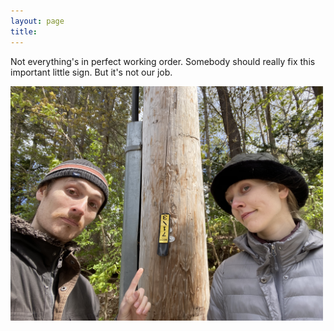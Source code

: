 ```yaml
---
layout: page
title: 
---
```


Not everything's in perfect working order. Somebody should really fix this important little sign.  But it's not our job.

<a  href="9.jpg">
<img src="9.jpg" width="500" class="centerimg"/>
</a>

